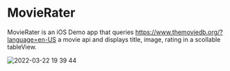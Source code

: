 # MovieRater
MovieRater is an iOS Demo app that queries https://www.themoviedb.org/?language=en-US a movie api and displays title, image, rating in a scollable tableView.

![2022-03-22 19 39 44](https://user-images.githubusercontent.com/6366030/159613301-dbce6e1c-e73f-4136-a7a2-5be9c7edb304.gif)
